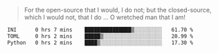 > For the open-source that I would, I do not; but the closed-source, which I would not, that I do ... O wretched man that I am!

<!--START_SECTION:waka-->

```txt
INI      0 hrs 7 mins    ███████████████▒░░░░░░░░░   61.70 %
TOML     0 hrs 2 mins    █████▒░░░░░░░░░░░░░░░░░░░   20.99 %
Python   0 hrs 2 mins    ████▒░░░░░░░░░░░░░░░░░░░░   17.30 %
```

<!--END_SECTION:waka-->
